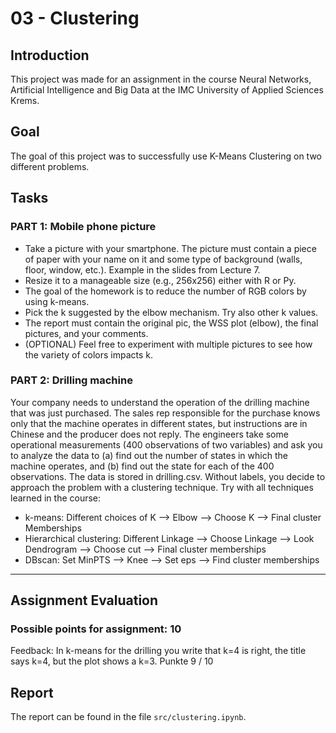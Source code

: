 # 03 - Clustering

## Introduction
This project was made for an assignment in the course Neural Networks, Artificial Intelligence and Big Data at the IMC University of Applied Sciences Krems.

## Goal
The goal of this project was to successfully use K-Means Clustering on two different problems. 

## Tasks

### PART 1: Mobile phone picture
- Take a picture with your smartphone. The picture must contain a piece of paper with your name on it and some type of background (walls, floor, window, etc.). Example in the slides from Lecture 7.
- Resize it to a manageable size (e.g., 256x256) either with R or Py.
- The goal of the homework is to reduce the number of RGB colors by using k-means.
- Pick the k suggested by the elbow mechanism. Try also other k values.
- The report must contain the original pic, the WSS plot (elbow), the final pictures, and your comments.
- (OPTIONAL) Feel free to experiment with multiple pictures to see how the variety of colors impacts k.

### PART 2: Drilling machine
Your company needs to understand the operation of the drilling machine that was just purchased. The sales rep responsible for the purchase knows only that the machine operates in different states, but instructions are in Chinese and the producer does not reply. The engineers take some operational measurements (400 observations of two variables) and ask you to analyze the data to (a) find out the number of states in which the machine operates, and (b) find out the state for each of the 400 observations. The data is stored in drilling.csv. Without labels, you decide to approach the problem with a clustering technique. Try with all techniques learned in the course:

- k-means: Different choices of K --> Elbow --> Choose K --> Final cluster Memberships
- Hierarchical clustering: Different Linkage --> Choose Linkage --> Look Dendrogram --> Choose cut --> Final cluster memberships
- DBscan: Set MinPTS --> Knee --> Set eps --> Find cluster memberships

---

## Assignment Evaluation
###  Possible points for assignment: 10 
Feedback:
In k-means for the drilling you write that k=4 is right, the title says k=4, but the plot shows a k=3.
Punkte
9 / 10

## Report
The report can be found in the file `src/clustering.ipynb`.